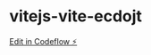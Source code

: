 # vitejs-vite-ecdojt

[Edit in Codeflow ⚡️](https://stackblitz.com/~/github.com/francescotroiano98/vitejs-vite-ecdojt)